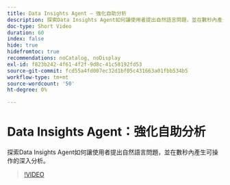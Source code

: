 ```yaml
---
title: Data Insights Agent — 強化自助分析
description: 探索Data Insights Agent如何讓使用者提出自然語言問題，並在數秒內產生可操作的深入分析。
doc-type: Short Video
duration: 60
index: false
hide: true
hidefromtoc: true
recommendations: noCatalog, noDisplay
exl-id: f823b242-4f61-4f2f-9d8c-41c58192fd53
source-git-commit: fcd55a4fd007ec32d1bf05c431663a01fbb534b5
workflow-type: tm+mt
source-wordcount: '50'
ht-degree: 0%

---
```


# Data Insights Agent：強化自助分析

探索Data Insights Agent如何讓使用者提出自然語言問題，並在數秒內產生可操作的深入分析。

<!-- 62_S106_3442453_59_data-insights-agent-empowering-selfservice-analytics -->
>[!VIDEO](https://video.tv.adobe.com/v/3459890/?learn=on&enablevpops=true&captions=chi_hant)
